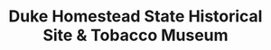 ---
layout: repo
title: "Duke Homestead State Historical Site & Tobacco Museum"
id: 4727
permalink: repos/4727/
---